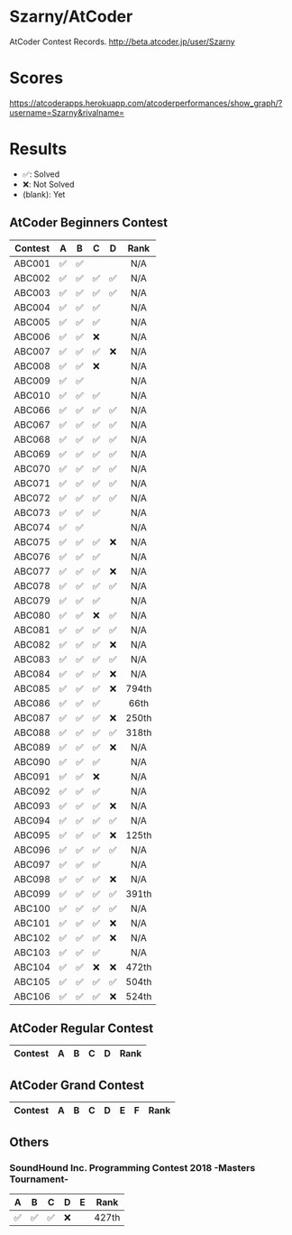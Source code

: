 # Szarny/AtCoder

AtCoder Contest Records.
http://beta.atcoder.jp/user/Szarny  

# Scores
https://atcoderapps.herokuapp.com/atcoderperformances/show_graph/?username=Szarny&rivalname=

# Results

- ✅:      Solved
- ❌:      Not Solved
- (blank): Yet

## AtCoder Beginners Contest

| Contest | A | B | C | D | Rank |
|:---------:|:----:|:----:|:----:|:----:|:----:|
|  ABC001  |✅|✅|||N/A|
|  ABC002  |✅|✅|✅|✅|N/A|
|  ABC003  |✅|✅|✅|✅|N/A|
|  ABC004  |✅|✅|✅||N/A|
|  ABC005  |✅|✅|✅||N/A|
|  ABC006  |✅|✅|❌||N/A|
|  ABC007  |✅|✅|✅|❌|N/A|
|  ABC008  |✅|✅|❌||N/A|
|  ABC009  |✅|✅|||N/A|A|
|  ABC010  |✅|✅|✅||N/A|
|  ABC066  |✅|✅|✅|✅|N/A|
|  ABC067  |✅|✅|✅|✅|N/A|
|  ABC068  |✅|✅|✅|✅|N/A|
|  ABC069  |✅|✅|✅|✅|N/A|
|  ABC070  |✅|✅|✅|✅|N/A|
|  ABC071  |✅|✅|✅|✅|N/A|
|  ABC072  |✅|✅|✅|✅|N/A|
|  ABC073  |✅|✅|✅||N/A|
|  ABC074  |✅|✅|||N/A|
|  ABC075  |✅|✅|✅|❌|N/A|
|  ABC076  |✅|✅|✅||N/A|
|  ABC077  |✅|✅|✅|❌|N/A|
|  ABC078  |✅|✅|✅|✅|N/A|
|  ABC079  |✅|✅|✅||N/A|
|  ABC080  |✅|✅|❌|✅|N/A|
|  ABC081  |✅|✅|✅|✅|N/A|
|  ABC082  |✅|✅|✅|❌|N/A|
|  ABC083  |✅|✅|✅|✅|N/A|
|  ABC084  |✅|✅|✅|❌|N/A|
|  ABC085  |✅|✅|✅|❌|794th|
|  ABC086  |✅|✅|✅||66th|
|  ABC087  |✅|✅|✅|❌|250th|
|  ABC088  |✅|✅|✅|✅|318th|
|  ABC089  |✅|✅|✅|❌|N/A|
|  ABC090  |✅|✅|✅||N/A|
|  ABC091  |✅|✅|❌||N/A|
|  ABC092  |✅|✅|✅||N/A|
|  ABC093  |✅|✅|✅|❌|N/A|
|  ABC094  |✅|✅|✅|✅|N/A|
|  ABC095  |✅|✅|✅|❌|125th|
|  ABC096  |✅|✅|✅|✅|N/A|
|  ABC097  |✅|✅|✅||N/A|
|  ABC098  |✅|✅|✅|❌|N/A|
|  ABC099  |✅|✅|✅|✅|391th|
|  ABC100  |✅|✅|✅|✅|N/A|
|  ABC101  |✅|✅|✅|❌|N/A|
|  ABC102  |✅|✅|✅|❌|N/A|
|  ABC103  |✅|✅|✅||N/A|
|  ABC104  |✅|✅|❌|❌|472th|
|  ABC105  |✅|✅|✅|✅|504th|
|  ABC106  |✅|✅|✅|❌|524th|

## AtCoder Regular Contest

| Contest | A | B | C | D | Rank |
|:---------:|:---:|:---:|:---:|:---:|:---:|

## AtCoder Grand Contest

| Contest | A | B | C | D | E | F | Rank |
|:---------:|:---:|:---:|:---:|:---:|:---:|:---:|:---:|

## Others

### SoundHound Inc. Programming Contest 2018 -Masters Tournament-

| A | B | C | D | E | Rank |
|:---:|:---:|:---:|:---:|:---:|:---:|
|✅|✅|✅|❌||427th|
